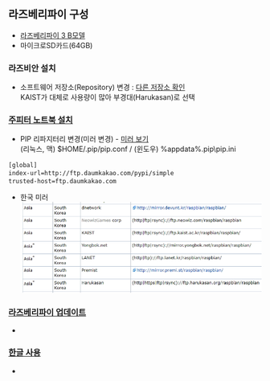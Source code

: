 ## 라즈베리파이 구성
  
- [라즈베리파이 3 B모델](https://www.raspberrypi.org/products/raspberry-pi-3-model-b/)  
- 마이크로SD카드(64GB)  
  
  
### 라즈비안 설치
- 소프트웨어 저장소(Repository) 변경 : [다른 저장소 확인](https://www.raspbian.org/RaspbianMirrors/)  
KAIST가 대체로 사용량이 많아 부경대(Harukasan)로 선택  

### [주피터 노트북 설치](./jupyter.md)
- PIP 리파지터리 변경(미러 변경) - [미러 보기](http://greenfishblog.tistory.com/255)  
(리눅스, 맥) $HOME/.pip/pip.conf / (윈도우) %appdata%\.pip\pip.ini  
~~~
[global]
index-url=http://ftp.daumkakao.com/pypi/simple
trusted-host=ftp.daumkakao.com
~~~
- 한국 미러  
![한국 미러](./imgs/koreaMirrors.jpg)  
  
  
### [라즈베리파이 업데이트](./update.md)
-  
  
### [한글 사용](./hangul_20180806.md)  
- 
